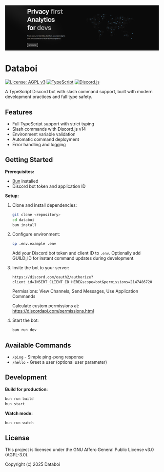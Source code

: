 [![Databuddy Banner](.github/banner.png)](https://databuddy.cc/)

# Databoi

[![License: AGPL v3](https://img.shields.io/badge/License-AGPL%20v3-blue.svg)](https://www.gnu.org/licenses/agpl-3.0)
[![TypeScript](https://img.shields.io/badge/TypeScript-007ACC?logo=typescript&logoColor=white)](https://typescriptlang.org)
[![Discord.js](https://img.shields.io/badge/Discord.js-5865F2?logo=discord&logoColor=white)](https://discord.js.org)

A TypeScript Discord bot with slash command support, built with modern development practices and full type safety.

## Features

- Full TypeScript support with strict typing
- Slash commands with Discord.js v14
- Environment variable validation
- Automatic command deployment
- Error handling and logging

## Getting Started

**Prerequisites:**
- [Bun](https://bun.sh/) installed
- Discord bot token and application ID

**Setup:**

1. Clone and install dependencies:
   ```bash
   git clone <repository>
   cd databoi
   bun install
   ```

2. Configure environment:
   ```bash
   cp .env.example .env
   ```
   Add your Discord bot token and client ID to `.env`. Optionally add GUILD_ID for instant command updates during development.

3. Invite the bot to your server:
   ```
   https://discord.com/oauth2/authorize?client_id=INSERT_CLIENT_ID_HERE&scope=bot&permissions=2147486720
   ```
   Permissions: View Channels, Send Messages, Use Application Commands
   
   Calculate custom permissions at: https://discordapi.com/permissions.html

4. Start the bot:
   ```bash
   bun run dev
   ```

## Available Commands

- `/ping` - Simple ping-pong response
- `/hello` - Greet a user (optional user parameter)

## Development

**Build for production:**
```bash
bun run build
bun start
```

**Watch mode:**
```bash
bun run watch
```

## License

This project is licensed under the GNU Affero General Public License v3.0 (AGPL-3.0).

Copyright (c) 2025 Databoi
